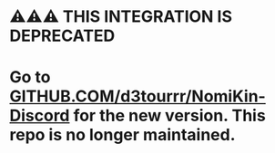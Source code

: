 # ⚠️⚠️⚠️ THIS INTEGRATION IS DEPRECATED
# Go to [GITHUB.COM/d3tourrr/NomiKin-Discord](https://github.com/d3tourrr/NomiKin-Discord) for the new version. This repo is no longer maintained.
